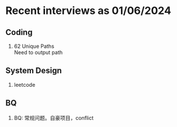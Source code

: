 # Recent interviews as 01/06/2024
## Coding
1. 62 Unique Paths   
  Need to output path

## System Design
1. l‍‌‌‌‌‍‍‌‌‍‌‍‌‍‌‍‌‌‌‌‍eetcode

## BQ
1. BQ: 常规问题。自豪项目，conflict
